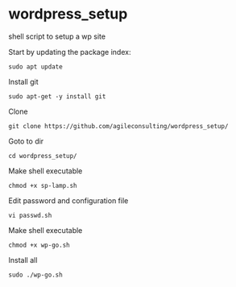 # wordpress_setup
shell script to setup a wp site

Start by updating the package index:

```
sudo apt update
```

Install git

```
sudo apt-get -y install git
```

Clone
```
git clone https://github.com/agileconsulting/wordpress_setup/
```

Goto to dir

```
cd wordpress_setup/
```


Make shell executable 	
```
chmod +x sp-lamp.sh
``` 

Edit password and configuration file
 ```
vi passwd.sh
```

Make shell executable 	
```
chmod +x wp-go.sh
```

Install all 

```
sudo ./wp-go.sh
```


 
